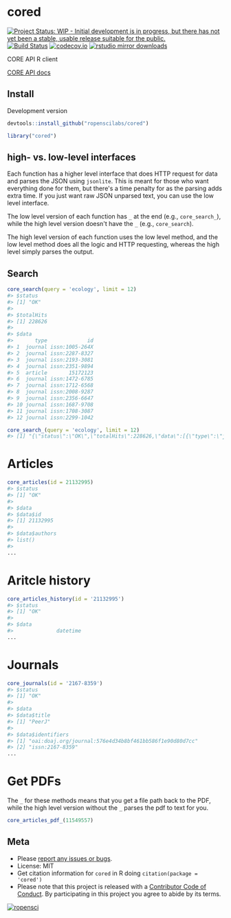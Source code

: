 cored
=====



[![Project Status: WIP - Initial development is in progress, but there has not yet been a stable, usable release suitable for the public.](http://www.repostatus.org/badges/latest/wip.svg)](http://www.repostatus.org/#wip)
[![Build Status](https://travis-ci.org/ropenscilabs/cored.svg?branch=master)](https://travis-ci.org/ropenscilabs/cored)
[![codecov.io](https://codecov.io/github/ropenscilabs/cored/coverage.svg?branch=master)](https://codecov.io/github/ropenscilabs/cored?branch=master)
[![rstudio mirror downloads](https://cranlogs.r-pkg.org/badges/cored)](https://github.com/metacran/cranlogs.app)

CORE API R client

[CORE API docs](https://core.ac.uk/docs/)

## Install

Development version


```r
devtools::install_github("ropenscilabs/cored")
```


```r
library("cored")
```

## high- vs. low-level interfaces

Each function has a higher level interface that does HTTP request for data and parses
the JSON using `jsonlite`. This is meant for those who want everything done for them,
but there's a time penalty for as the parsing adds extra time. If you just want raw JSON
unparsed text, you can use the low level interface. 

The low level version of each function has `_` at the end (e.g., `core_search_`), while the 
high level version doesn't have the `_` (e.g., `core_search`). 

The high level version of each function uses the low level method, and the low level method 
does all the logic and HTTP requesting, whereas the high level simply parses the output.

## Search


```r
core_search(query = 'ecology', limit = 12)
#> $status
#> [1] "OK"
#> 
#> $totalHits
#> [1] 228626
#> 
#> $data
#>       type             id
#> 1  journal issn:1005-264X
#> 2  journal issn:2287-8327
#> 3  journal issn:2193-3081
#> 4  journal issn:2351-9894
#> 5  article       15172123
#> 6  journal issn:1472-6785
#> 7  journal issn:1712-6568
#> 8  journal issn:2008-9287
#> 9  journal issn:2356-6647
#> 10 journal issn:1687-9708
#> 11 journal issn:1708-3087
#> 12 journal issn:2299-1042
```


```r
core_search_(query = 'ecology', limit = 12)
#> [1] "{\"status\":\"OK\",\"totalHits\":228626,\"data\":[{\"type\":\"journal\",\"id\":\"issn:1005-264X\"},{\"type\":\"journal\",\"id\":\"issn:2287-8327\"},{\"type\":\"journal\",\"id\":\"issn:2193-3081\"},{\"type\":\"journal\",\"id\":\"issn:2351-9894\"},{\"type\":\"article\",\"id\":\"15172123\"},{\"type\":\"journal\",\"id\":\"issn:1472-6785\"},{\"type\":\"journal\",\"id\":\"issn:1712-6568\"},{\"type\":\"journal\",\"id\":\"issn:2008-9287\"},{\"type\":\"journal\",\"id\":\"issn:2356-6647\"},{\"type\":\"journal\",\"id\":\"issn:1687-9708\"},{\"type\":\"journal\",\"id\":\"issn:1708-3087\"},{\"type\":\"journal\",\"id\":\"issn:2299-1042\"}]}"
```

# Articles


```r
core_articles(id = 21132995)
#> $status
#> [1] "OK"
#> 
#> $data
#> $data$id
#> [1] 21132995
#> 
#> $data$authors
#> list()
#> 
...
```

# Aritcle history


```r
core_articles_history(id = '21132995')
#> $status
#> [1] "OK"
#> 
#> $data
#>              datetime
...
```

# Journals


```r
core_journals(id = '2167-8359')
#> $status
#> [1] "OK"
#> 
#> $data
#> $data$title
#> [1] "PeerJ"
#> 
#> $data$identifiers
#> [1] "oai:doaj.org/journal:576e4d34b8bf461bb586f1e90d80d7cc"
#> [2] "issn:2167-8359"                                       
...
```

# Get PDFs

The `_` for these methods means that you get a file path back to the PDF, while the 
high level version without the `_` parses the pdf to text for you.


```r
core_articles_pdf_(11549557)
```

## Meta

* Please [report any issues or bugs](https://github.com/ropenscilabs/cored/issues).
* License: MIT
* Get citation information for `cored` in R doing `citation(package = 'cored')`
* Please note that this project is released with a [Contributor Code of Conduct](CONDUCT.md). By participating in this project you agree to abide by its terms.

[![ropensci](https://ropensci.org/public_images/github_footer.png)](https://ropensci.org)
